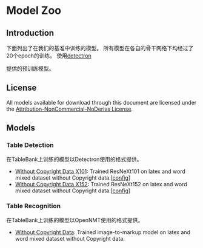 # Model Zoo

## Introduction

下面列出了在我们的基准中训练的模型。 所有模型在各自的骨干网络下均经过了20个epoch的训练。 
使用[detectron](https://github.com/facebookresearch/Detectron/blob/master/MODEL_ZOO.md)

提供的预训练模型。

## License

All models available for download through this document are licensed under the [Attribution-NonCommercial-NoDerivs License](https://creativecommons.org/licenses/by-nc-nd/4.0/).

## Models

### Table Detection 
在TableBank上训练的模型以Detectron使用的格式提供。

- [Without Copyright Data X101](https://conversationhub.blob.core.windows.net/tablebank/model_zoo/Without_copyright/X101/model_final.pkl): Trained ResNeXt101 on latex and word mixed dataset without Copyright data.[[config](https://conversationhub.blob.core.windows.net/tablebank/model_zoo/Without_copyright/X101/config_X101.yaml)]
- [Without Copyright Data X152](https://conversationhub.blob.core.windows.net/tablebank/model_zoo/Without_copyright/X152/model_final.pkl): Trained ResNeXt152 on latex and word mixed dataset without Copyright data.[[config](https://conversationhub.blob.core.windows.net/tablebank/model_zoo/Without_copyright/X152/config_X152.yaml)]

### Table Recognition
在TableBank上训练的模型以OpenNMT使用的格式提供。

- [Without Copyright Data](https://conversationhub.blob.core.windows.net/tablebank/model_zoo/Recognition_all_without_copyright/model.pt): Trained image-to-markup model on latex and word mixed dataset without Copyright data.